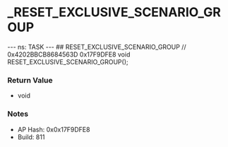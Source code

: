 # _RESET_EXCLUSIVE_SCENARIO_GROUP

--- ns: TASK --- ## RESET_EXCLUSIVE_SCENARIO_GROUP  // 0x4202BBCB8684563D 0x17F9DFE8 void RESET_EXCLUSIVE_SCENARIO_GROUP();

### Return Value
* void

### Notes
* AP Hash: 0x0x17F9DFE8
* Build: 811

